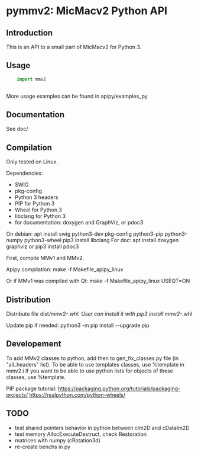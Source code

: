 pymmv2: MicMacv2 Python API
===========================

Introduction
------------

This is an API to a small part of MicMacv2 for Python 3.

Usage
-----

```python
    import mmv2
    
```

More usage examples can be found in apipy/examples_py


Documentation
-------------
See doc/


Compilation
-----------
Only tested on Linux.

Dependencies:
 - SWIG
 - pkg-config
 - Python 3 headers
 - PIP for Python 3
 - Wheel for Python 3
 - libclang for Python 3
 - for documentation: doxygen and GraphViz, or pdoc3

On debian:
    apt install swig python3-dev pkg-config python3-pip python3-numpy python3-wheel
    pip3 install libclang
For doc:
    apt install doxygen graphviz
or
    pip3 install pdoc3


First, compile MMv1 and MMv2.

Apipy compilation:
    make -f Makefile_apipy_linux

Or if MMv1 was compiled with Qt:
    make -f Makefile_apipy_linux USEQT=ON


Distribution
------------
Distribute file dist/mmv2-*.whl.
User can install it with
    pip3 install mmv2-*.whl

Update pip if needed:
    python3 -m pip install --upgrade pip

Developement
------------

To add MMv2 classes to python, add then to gen_fix_classes.py file (in "all_headers" list).
To be able to use templates classes, use %template in mmv2.i
If you want to be able to use python lists for objects of these classes, use %template.

PIP package tutorial: https://packaging.python.org/tutorials/packaging-projects/
https://realpython.com/python-wheels/

TODO
----
 - test shared pointers behavior in python between cIm2D and cDataIm2D
 - test memory AllocExecuteDestruct, check Restoration
 - matrices with numpy (cRotation3d)
 - re-create benchs in py

